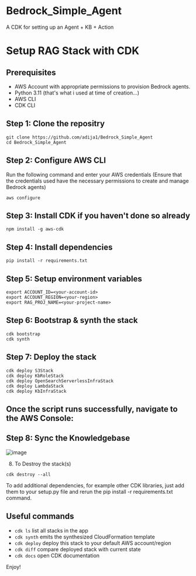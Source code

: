 # Bedrock_Simple_Agent
A CDK for setting up an Agent + KB + Action

# Setup RAG Stack with CDK

## Prerequisites

- AWS Account with appropriate permissions to provision Bedrock agents.
- Python 3.11 (that's what i used at time of creation...)
- AWS CLI
- CDK CLI

## Step 1: Clone the repositry
```
git clone https://github.com/adija1/Bedrock_Simple_Agent
cd Bedrock_Simple_Agent
```

## Step 2: Configure AWS CLI

Run the following command and enter your AWS credentials (Ensure that the credentials used have the necessary permissions to create and manage Bedrock
agents)

```
aws configure
```

## Step 3: Install CDK if you haven't done so already

```
npm install -g aws-cdk
```

## Step 4: Install dependencies

```
pip install -r requirements.txt
```

## Step 5: Setup environment variables

```
export ACCOUNT_ID=<your-account-id>
export ACCOUNT_REGION=<your-region>
export RAG_PROJ_NAME=<your-project-name>
```

## Step 6: Bootstrap & synth the stack

```
cdk bootstrap
cdk synth
```


## Step 7: Deploy the stack

```
cdk deploy S3Stack
cdk deploy KbRoleStack
cdk deploy OpenSearchServerlessInfraStack
cdk deploy LambdaStack
cdk deploy KbInfraStack
```
## Once the script runs successfully, navigate to the AWS Console:
## Step 8: Sync the Knowledgebase


![image](https://github.com/user-attachments/assets/77ab158b-086e-4d1b-a9cb-af82723b7a9e)


8. To Destroy the stack(s)

```
cdk destroy --all 
```

To add additional dependencies, for example other CDK libraries, just add them to your setup.py file and rerun the pip install -r requirements.txt command.

## Useful commands

 * `cdk ls`          list all stacks in the app
 * `cdk synth`       emits the synthesized CloudFormation template
 * `cdk deploy`      deploy this stack to your default AWS account/region
 * `cdk diff`        compare deployed stack with current state
 * `cdk docs`        open CDK documentation

Enjoy!
